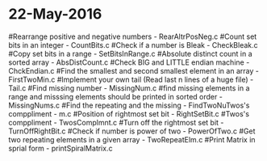 # 22-May-2016
#Rearrange positive and negative numbers - RearAltrPosNeg.c
#Count set bits in an integer - CountBits.c
#Check if a number is Bleak - CheckBleak.c
#Copy set bits in a range - SetBitsInRange.c
#Absolute distinct count in a sorted array - AbsDistCount.c
#Check BIG and LITTLE endian machine - ChckEndian.c
#Find the smallest and second smallest element in an array - FirstTwoMin.c
#Implement your own tail (Read last n lines of a huge file) - Tail.c
#Find missing number - MissingNum.c
#find missing elements in a range and misssing elements should be printed in sorted order - MissingNums.c
#Find the repeating and the missing - FindTwoNuTwos's comppliment - m.c
#Position of rightmost set bit - RightSetBit.c
#Twos's comppliment - TwosComplmnt.c
#Turn off the rightmost set bit - TurnOffRightBit.c
#Check if number is power of two - PowerOfTwo.c
#Get two repeating elements in a given array - TwoRepeatElm.c
#Print Matrix in sprial form - printSpiralMatrix.c


